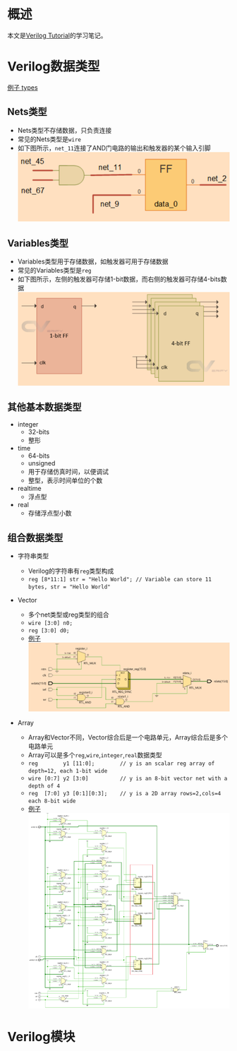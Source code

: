 # 概述
本文是[Verilog Tutorial](https://www.chipverify.com/verilog/verilog-tutorial)的学习笔记。

# Verilog数据类型
[例子 types](./code/type/types.v)
## Nets类型
* Nets类型不存储数据，只负责连接
* 常见的Nets类型是`wire`
* 如下图所示，`net_11`连接了AND门电路的输出和触发器的某个输入引脚
![netsType](./code/netsType.png)

## Variables类型
* Variables类型用于存储数据，如触发器可用于存储数据
* 常见的Variables类型是`reg`
* 如下图所示，左侧的触发器可存储1-bit数据，而右侧的触发器可存储4-bits数据
![variablesType](./code/variablesType.png)

## 其他基本数据类型
* integer
    - 32-bits
    - 整形
* time
    - 64-bits
    - unsigned
    - 用于存储仿真时间，以便调试
    - 整型，表示时间单位的个数
* realtime
    - 浮点型
* real
    - 存储浮点型小数

## 组合数据类型
* 字符串类型
    - Verilog的字符串有`reg`类型构成
    - `reg [8*11:1] str = "Hello World"; // Variable can store 11 bytes, str = "Hello World"`

* Vector
    - 多个net类型或reg类型的组合
    - `wire [3:0] n0;`
    - `reg [3:0] d0;`
    - [例子](./code/vector/register.v)
    ![register](./code/vector/register.png)

* Array
    - Array和Vector不同，Vector综合后是一个电路单元，Array综合后是多个电路单元
    - Array可以是多个`reg`,`wire`,`integer`,`real`数据类型
    - `reg        y1 [11:0];        // y is an scalar reg array of depth=12, each 1-bit wide`
    - `wire [0:7] y2 [3:0]          // y is an 8-bit vector net with a depth of 4`
    - `reg  [7:0] y3 [0:1][0:3];    // y is a 2D array rows=2,cols=4 each 8-bit wide`
    - [例子](./code/array/registers.v)
    ![registers](./code/array/registers.png)

# Verilog模块

